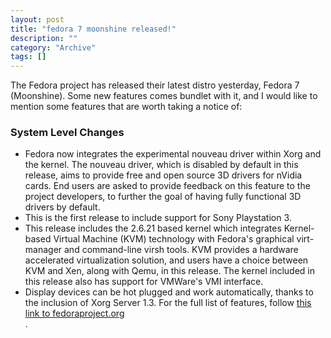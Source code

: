 ```yaml
--- 
layout: post 
title: "fedora 7 moonshine released!"
description: ""
category: "Archive"
tags: []
---  
```

The Fedora project has released their latest distro yesterday, Fedora 7 (Moonshine). Some new features comes bundlet with it, and I would like to mention some features that are worth taking a notice of:
 ### System Level Changes
 - Fedora now integrates the experimental nouveau driver within Xorg and the kernel. The nouveau driver, which is disabled by default in this release, aims to provide free and open source 3D drivers for nVidia cards. End users are asked to provide feedback on this feature to the project developers, to further the goal of having fully functional 3D drivers by default.
 - This is the first release to include support for Sony Playstation 3.
 - This release includes the 2.6.21 based kernel which integrates Kernel-based Virtual Machine (KVM) technology with Fedora's graphical virt-manager and command-line virsh tools. KVM provides a hardware accelerated virtualization solution, and users have a choice between KVM and Xen, along with Qemu, in this release. The kernel included in this release also has support for VMWare's VMI interface.
 - Display devices can be hot plugged and work automatically, thanks to the inclusion of Xorg Server 1.3. 
 For the full list of features, follow <a href="http://fedoraproject.org/wiki/F7ReleaseSummary">this link to fedoraproject.org</a> <br/>.
